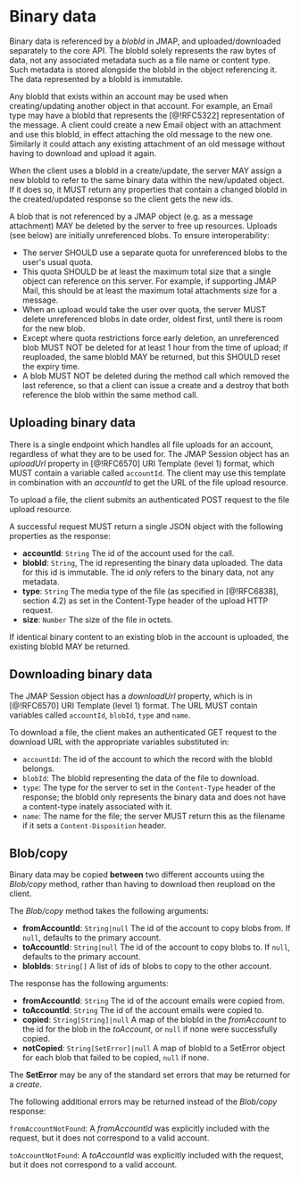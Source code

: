 # Binary data

Binary data is referenced by a *blobId* in JMAP, and uploaded/downloaded separately to the core API. The blobId solely represents the raw bytes of data, not any associated metadata such as a file name or content type. Such metadata is stored alongside the blobId in the object referencing it. The data represented by a blobId is immutable.

Any blobId that exists within an account may be used when creating/updating another object in that account. For example, an Email type may have a blobId that represents the [@!RFC5322] representation of the message. A client could create a new Email object with an attachment and use this blobId, in effect attaching the old message to the new one. Similarly it could attach any existing attachment of an old message without having to download and upload it again.

When the client uses a blobId in a create/update, the server MAY assign a new blobId to refer to the same binary data within the new/updated object. If it does so, it MUST return any properties that contain a changed blobId in the created/updated response so the client gets the new ids.

A blob that is not referenced by a JMAP object (e.g. as a message attachment) MAY be deleted by the server to free up resources. Uploads (see below) are initially unreferenced blobs. To ensure interoperability:

* The server SHOULD use a separate quota for unreferenced blobs to the user's
  usual quota.
* This quota SHOULD be at least the maximum total size that a single
  object can reference on this server. For example, if supporting JMAP Mail, this should be at least the maximum total attachments size for a message.
* When an upload would take the user over quota, the server MUST delete
  unreferenced blobs in date order, oldest first, until there is room for the new blob.
* Except where quota restrictions force early deletion, an unreferenced blob
  MUST NOT be deleted for at least 1 hour from the time of upload; if reuploaded, the same blobId MAY be returned, but this SHOULD reset the expiry time.
* A blob MUST NOT be deleted during the method call which removed the last
  reference, so that a client can issue a create and a destroy that both reference the blob within the same method call.

## Uploading binary data

There is a single endpoint which handles all file uploads for an account, regardless of what they are to be used for. The JMAP Session object has an *uploadUrl* property in [@!RFC6570] URI Template (level 1) format, which MUST contain a variable called `accountId`. The client may use this template in combination with an *accountId* to get the URL of the file upload resource.

To upload a file, the client submits an authenticated POST request to the file upload resource.

A successful request MUST return a single JSON object with the following properties as the response:

- **accountId**: `String`
  The id of the account used for the call.
- **blobId**: `String`,
  The id representing the binary data uploaded. The data for this id is immutable. The id *only* refers to the binary data, not any metadata.
- **type**: `String`
  The media type of the file (as specified in [@!RFC6838], section 4.2) as set in the Content-Type header of the upload HTTP request.
- **size**: `Number`
  The size of the file in octets.

If identical binary content to an existing blob in the account is uploaded, the existing blobId MAY be returned.

## Downloading binary data

The JMAP Session object has a *downloadUrl* property, which is in [@!RFC6570] URI Template (level 1) format. The URL MUST contain variables called `accountId`, `blobId`, `type` and `name`.

To download a file, the client makes an authenticated GET request to the download URL with the appropriate variables substituted in:

- `accountId`: The id of the account to which the record with the blobId
   belongs.
- `blobId`: The blobId representing the data of the file to download.
- `type`: The type for the server to set in the `Content-Type` header of the
  response; the blobId only represents the binary data and does not have a content-type inately associated with it.
- `name`: The name for the file; the server MUST return this as the filename if
  it sets a `Content-Disposition` header.

## Blob/copy

Binary data may be copied **between** two different accounts using the *Blob/copy* method, rather than having to download then reupload on the client.

The *Blob/copy* method takes the following arguments:

- **fromAccountId**: `String|null`
  The id of the account to copy blobs from. If `null`, defaults to the primary account.
- **toAccountId**: `String|null`
  The id of the account to copy blobs to. If `null`, defaults to the primary account.
- **blobIds**: `String[]`
  A list of ids of blobs to copy to the other account.

The response has the following arguments:

- **fromAccountId**: `String`
  The id of the account emails were copied from.
- **toAccountId**: `String`
  The id of the account emails were copied to.
- **copied**: `String[String]|null`
  A map of the blobId in the *fromAccount* to the id for the blob in the *toAccount*, or `null` if none were successfully copied.
- **notCopied**: `String[SetError]|null`
  A map of blobId to a SetError object for each blob that failed to be copied, `null` if none.

The **SetError** may be any of the standard set errors that may be returned for a *create*.

The following additional errors may be returned instead of the *Blob/copy* response:

`fromAccountNotFound`: A *fromAccountId* was explicitly included with the request, but it does not correspond to a valid account.

`toAccountNotFound`: A *toAccountId* was explicitly included with the request, but it does not correspond to a valid account.
